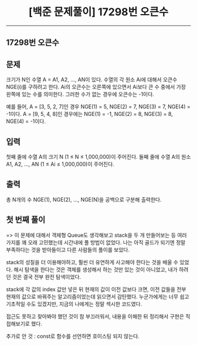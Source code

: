 # <center>[백준 문제풀이] 17298번 오큰수</center>

---

## 17298번 오큰수

## 문제

크기가 N인 수열 A = A1, A2, ..., AN이 있다. 수열의 각 원소 Ai에 대해서 오큰수 NGE(i)를 구하려고 한다. Ai의 오큰수는 오른쪽에 있으면서 Ai보다 큰 수 중에서 가장 왼쪽에 있는 수를 의미한다. 그러한 수가 없는 경우에 오큰수는 -1이다.

예를 들어, A = [3, 5, 2, 7]인 경우 NGE(1) = 5, NGE(2) = 7, NGE(3) = 7, NGE(4) = -1이다. A = [9, 5, 4, 8]인 경우에는 NGE(1) = -1, NGE(2) = 8, NGE(3) = 8, NGE(4) = -1이다.

## 입력

첫째 줄에 수열 A의 크기 N (1 ≤ N ≤ 1,000,000)이 주어진다. 둘째 줄에 수열 A의 원소 A1, A2, ..., AN (1 ≤ Ai ≤ 1,000,000)이 주어진다.

## 출력

총 N개의 수 NGE(1), NGE(2), ..., NGE(N)을 공백으로 구분해 출력한다.

## 첫 번째 풀이

=> 이 문제에 대해서 객체형 Queue도 생각해보고 stack을 두 개 만들어보는 등 여러 가지를 꽤 오래 고민했는데 시간내에 풀 방법이 없었다. 나는 아직 골드가 되기엔 정말 부족하다는 것을 받아들이고 다른 사람들의 풀이를 보았다.

stack의 성질을 더 이용해야하고, 훨씬 더 유연하게 사고해야 한다는 것을 배울 수 있었다. 해시 탐색을 한다는 것은 객체를 생성해서 하는 것만 있는 것이 아니었고, 내가 하려던 것은 결국 전부 완전 탐색이었다.

stack에 각 값의 index 값만 넣은 뒤 현재의 값이 이전 값보다 크면, 이전 값들을 전부 현재의 값으로 바꿔주는 알고리즘이었는데 읽으면서 감탄했다. 누군가에게는 너무 쉽고 기초적일 수도 있겠지만, 지금의 나에게는 정말 섹시한 코드였다.

접근도 못하고 찾아봐야 했던 것이 참 부끄러워서, 내용을 이해한 뒤 정리해서 구현은 직접해보기로 했다.

추가로 안 것 : const로 함수를 선언하면 호이스팅 되지 않는다.
